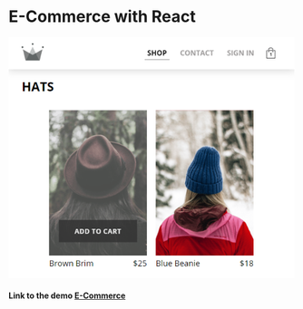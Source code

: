 # E-Commerce with React

![E-Commerce](public/images/e_commerce.png "E-Commerce")

#### Link to the demo [ E-Commerce](https://parfum505.github.io/e-commerce-react/ "E-Commerce")
